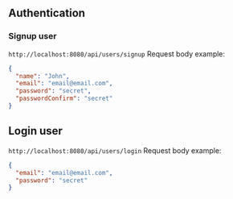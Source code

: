 ## Authentication

### Signup user

`http://localhost:8080/api/users/signup`
Request body example:

```json
{
  "name": "John",
  "email": "email@email.com",
  "password": "secret",
  "passwordConfirm": "secret"
}
```

## Login user

`http://localhost:8080/api/users/login`
Request body example:

```json
{
  "email": "email@email.com",
  "password": "secret"
}
```
